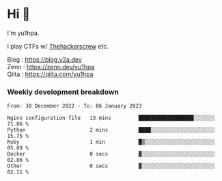 # Hi 👋

I'm yu1hpa.

I play CTFs w/ [Thehackerscrew](https://www.thehackerscrew.team/) etc.

Blog : https://blog.y2a.dev  
Zenn : https://zenn.dev/yu1hpa  
Qiita : https://qiita.com/yu1hpa  

### Weekly development breakdown

<!--START_SECTION:waka-->

```text
From: 30 December 2022 - To: 06 January 2023

Nginx configuration file   13 mins         ██████████████████░░░░░░░   71.86 %
Python                     2 mins          ████░░░░░░░░░░░░░░░░░░░░░   15.75 %
Ruby                       1 min           █▒░░░░░░░░░░░░░░░░░░░░░░░   05.89 %
Docker                     0 secs          ▓░░░░░░░░░░░░░░░░░░░░░░░░   02.86 %
Other                      0 secs          ▓░░░░░░░░░░░░░░░░░░░░░░░░   02.11 %
```

<!--END_SECTION:waka-->

